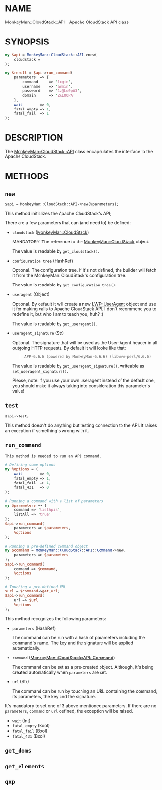 # NAME

MonkeyMan::CloudStack::API - Apache CloudStack API class

# SYNOPSIS

```perl
my $api = MonkeyMan::CloudStack::API->new(
    cloudstack = 
);

my $result = $api->run_command(
    parameters  => {
        command     => 'login',
        username    => 'admin',
        password    => '1z@Lo0pA3',
        domain      => 'ZALOOPA'
    },
    wait        => 0,
    fatal_empty => 1,
    fatal_fail  => 1
);
```

# DESCRIPTION

The [MonkeyMan::CloudStack::API](https://metacpan.org/pod/MonkeyMan::CloudStack::API) class encapsulates the interface to the
Apache CloudStack.

# METHODS

## `new`

```
$api = MonkeyMan::CloudStack::API->new(%parameters);
```

This method initializes the Apache CloudStack's API;

There are a few parameters that can (and need to) be defined:

- `cloudstack` ([MonkeyMan::CloudStack](https://metacpan.org/pod/MonkeyMan::CloudStack))

    MANDATORY. The reference to the [MonkeyMan::CloudStack](https://metacpan.org/pod/MonkeyMan::CloudStack) object.

    The value is readable by `get_cloudstack()`.

- `configuration_tree` (HashRef)

    Optional. The configuration tree. If it's not defined, the builder will fetch
    it from the MonkeyMan::CloudStack's configuration tree.

    The value is readable by `get_configuration_tree()`.

- `useragent` (Object)

    Optional. By default it will create a new [LWP::UserAgent](https://metacpan.org/pod/LWP::UserAgent) object and use it 
    for making calls to Apache CloudStack API. I don't recommend you to redefine
    it, but who I am to teach you, huh? :)

    The value is readable by `get_useragent()`.

- `useragent_signature` (Str)

    Optional. The signature that will be used as the User-Agent header in all
    outgoing HTTP requests. By default it will looke like that:

    >     APP-6.6.6 (powered by MonkeyMan-6.6.6) (libwww-perl/6.6.6)

    The value is readable by `get_useragent_signature()`, writeable as
    `set_useragent_signature()`.

    Please, note: if you use your own useragent instead of the default one, you
    should make it always taking into consideration this parameter's value!

## `test`

```
$api->test;
```

This method doesn't do anything but testing connection to the API. It raises
an exception if something's wrong with it.

## `run_command`

```perl
This method is needed to run an API command.

# Defining some options
my %options = (
    wait        => 0,
    fatal_empty => 1,
    fatal_fail  => 1,
    fatal_431   => 0
);

# Running a command with a list of parameters
my $parameters => {
    command => 'listApis',
    listAll => 'true'
};
$api->run_command(
    parameters => $parameters,
    %options
);

# Running a pre-defined command object
my $command = MonkeyMan::CloudStack::API::Command->new(
    parameters => $parameters
);
$api->run_command(
    command => $command,
    %options
);

# Touching a pre-defined URL
$url = $command->get_url;
$api->run_command(
    url => $url
    %options
);
```

This method recognizes the following parameters:

- `parameters` (HashRef)

    The command can be run with a hash of parameters including the command's name.
    The key and the signature will be applied automatically.

- `command` ([MonkeyMan::CloudStack::API::Command](https://metacpan.org/pod/MonkeyMan::CloudStack::API::Command))

    The command can be set as a pre-created object. Although, it's being created
    automatically when `parameters` are set.

- `url` (Str)

    The command can be run by touching an URL containing the command, its
    parameters, the key and the signature.

It's mandatory to set one of 3 above-mentioned parameters. If there are no
`parameters`, `command` or `url` defined, the exception will be raised.

- `wait` (Int)
- `fatal_empty` (Bool)
- `fatal_fail` (Bool)
- `fatal_431` (Bool)

## `get_doms`

## `get_elements`

## `qxp`
